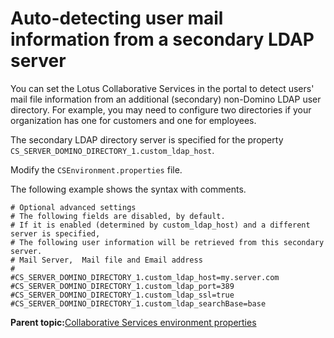 # Auto-detecting user mail information from a secondary LDAP server 

You can set the Lotus Collaborative Services in the portal to detect users' mail file information from an additional \(secondary\) non-Domino LDAP user directory. For example, you may need to configure two directories if your organization has one for customers and one for employees.

The secondary LDAP directory server is specified for the property `CS_SERVER_DOMINO_DIRECTORY_1.custom_ldap_host`.

Modify the `CSEnvironment.properties` file.

The following example shows the syntax with comments.

```
# Optional advanced settings 
# The following fields are disabled, by default.
# If it is enabled (determined by custom_ldap_host) and a different server is specified,
# The following user information will be retrieved from this secondary server.
# Mail Server,  Mail file and Email address 
#   
#CS_SERVER_DOMINO_DIRECTORY_1.custom_ldap_host=my.server.com
#CS_SERVER_DOMINO_DIRECTORY_1.custom_ldap_port=389
#CS_SERVER_DOMINO_DIRECTORY_1.custom_ldap_ssl=true
#CS_SERVER_DOMINO_DIRECTORY_1.custom_ldap_searchBase=base

```

**Parent topic:**[Collaborative Services environment properties ](../collab/i_domi_c_csenvironment_props_intro.md)

